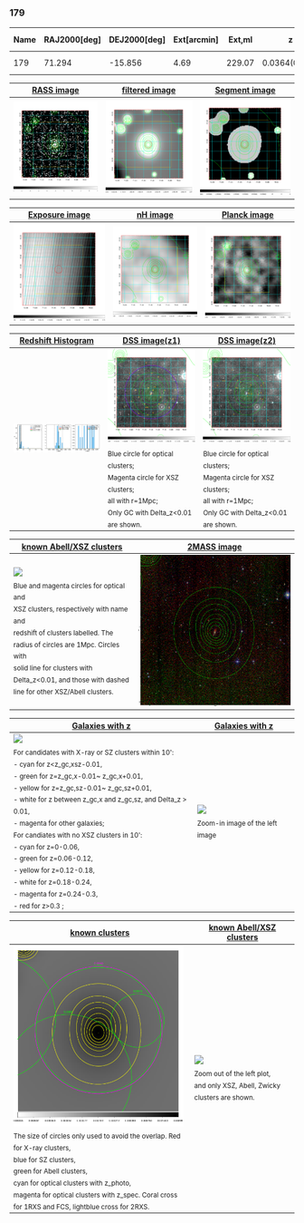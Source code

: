 <div STYLE="page-break-after: always;"></div>

### 179

|Name|RAJ2000[deg]|DEJ2000[deg] |Ext[arcmin]| Ext,ml | z | z_src| C|GC(XSZ,Delta_z<0.01)| GC(OPT,Delta_z<0.01)|GC| R_sig[arcmin] | R500[arcmin] | R500[Mpc]| CRsig[c/s] | CR500[c/s] |L500[1E44 erg/s]|F500[1E-12 erg/s/cm^2]| M500[1E14 Msun]|Tx[keV]|Cnt_sig|Beta|Rc[arcmin]|Comment|Alias|
|---|---|---|---|---|---|------|---|--------|---------|----------|---|---|---|---|---|---|---|---|---|---|---|---|---|---|
|179| 71.294| -15.856| 4.69| 229.07| 0.0364(0.005)| z1, z_xsz| B| MCXC| N| MCXC, N, W| 18.775| 16.809| 0.729| 0.519(0.060)| 0.511(0.059)| 0.272(0.019)| 8.846(0.611)| 1.14(0.04)| 2.35(0.05)| 265.9| 0.706(-0.051+0.065)| 5.448(-0.718+0.855)| -| k513|

|[RASS image](../image/179/179_img.pdf)|[filtered image](../image/179/179_fil.pdf)|[Segment image](../image/179/179_seg.pdf)|
|-------------------|--------------------|-------------------|
| <img src="../image/179/179_img.png" width="300">  | <img src="../image/179/179_fil.png" width="300">   | <img src="../image/179/179_seg.png" width="300">  |

|[Exposure image](../image/179/179_mex.pdf)| [nH image](../image/179/179_nh.pdf)| [Planck image](../image/179/179_p.pdf)|
|-------------------|--------------------|-------------------|
|<img src="../image/179/179_mex.png" width="300">   | <img src="../image/179/179_nh.png" width="300">    | <img src="../image/179/179_p.png" width="300"> |

|[Redshift Histogram](../image/179/179_zg.pdf) | [DSS image(z1)](../image/179/179_dss_z1.pdf)      |  [DSS image(z2)](../image/179/179_dss_z2.pdf)    |
|-------------------|--------------------|-------------------|
|<img src="../image/179/179_zg.png" width="300"> |<img src="../image/179/179_dss_z1.png" width="300"> <sub><br>Blue circle for optical clusters; <br>Magenta circle for XSZ clusters; <br>all with r=1Mpc; <br>Only GC with Delta_z<0.01 are shown. </sub>| <img src="../image/179/179_dss_z2.png" width="300"><sub><br>Blue circle for optical clusters; <br>Magenta circle for XSZ clusters; <br>all with r=1Mpc; <br>Only GC with Delta_z<0.01 are shown. </sub> |

|[known Abell/XSZ clusters](../image/179/179_m.pdf) | [2MASS image](../image/179/179_2mass.pdf)      |
|-------------------|-------------------|
|<img src=../image/179/179_m.png width="300"> <br><sub>Blue and magenta circles for optical and <br>XSZ clusters, respectively with name and <br>redshift of clusters labelled. The <br>radius of circles are 1Mpc. Circles with <br>solid line for clusters with <br>Delta_z<0.01, and those with dashed <br>line for other XSZ/Abell clusters.        </sub>|<img src="../image/179/179_2mass.png" width="300">  |

|[Galaxies with z](../image/179/179_opt_ned.pdf) |[Galaxies with z](../image/179/179_opt_ned_zoom.pdf) |
|-------------------|-------------------|
| <img src=../image/179/179_opt_ned.png width="300"> <br><sub> For candidates with X-ray or SZ clusters within 10': <br> - cyan for z<z_gc,xsz-0.01, <br> - green for z=z_gc,x-0.01~ z_gc,x+0.01, <br> - yellow for z=z_gc,sz-0.01~ z_gc,sz+0.01, <br> - white for z between z_gc,x and z_gc,sz, and Delta_z > 0.01, <br> - magenta for other galaxies; <br>For candiates with no XSZ clusters in 10': <br> - cyan for z=0-0.06, <br> - green for z=0.06-0.12, <br> - yellow for z=0.12-0.18, <br> - white for z=0.18-0.24, <br> - magenta for z=0.24-0.3, <br> - red for z>0.3 ;  </sub>|<img src=../image/179/179_opt_ned_zoom.png width="300">  <br><sub> Zoom-in image of the left image</sub>|

|[known clusters](../image/179/179_gc.pdf) |[known Abell/XSZ clusters](../image/179/179_gc_large.pdf) |
|-------------------|-------------------|
| <img src=../image/179/179_gc.png width="300"> <br><sub> The size of circles only used to avoid the overlap. Red for X-ray clusters, <br> blue for SZ clusters, <br> green for Abell clusters, <br> cyan for optical clusters with z_photo, <br> magenta for optical clusters with z_spec. Coral cross for 1RXS and FCS, lightblue cross for 2RXS. </sub>|<img src=../image/179/179_gc_large.png width="300"> <br><sub> Zoom out of the left plot, <br> and only XSZ, Abell, Zwicky clusters are shown. </sub> |



